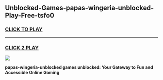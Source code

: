 
## Unblocked-Games-papas-wingeria-unblocked-Play-Free-tsfo0
<h3>
<a href="https://premium76.site?title=papas-wingeria-unblocked&ref=10A">CLICK TO PLAY</a></h3>
<hr>

<h3>
<a href="https://premium76.site?title=papas-wingeria-unblocked&ref=10A">CLICK 2 PLAY</a>
  
</h3>

<a href="https://premium76.site?title=papas-wingeria-unblocked&ref=10A"><img src="https://clearcache.store/games.png"></a>


**papas-wingeria-unblocked games unblocked: Your Gateway to Fun and Accessible Online Gaming**
